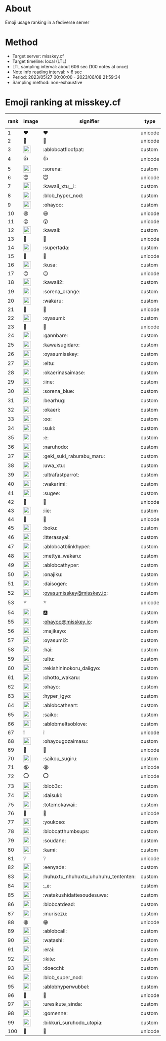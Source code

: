 # About
Emoji usage ranking in a fediverse server

# Method
- Target server: misskey.cf
- Target timeline: local (LTL)
- LTL sampling interval: about 606 sec (100 notes at once)
- Note info reading interval: > 6 sec
- Period: 2023/05/27 00:00:00 - 2023/06/08 21:59:34 
- Sampling method: non-exhaustive

# Emoji ranking at misskey.cf

|rank|image|signifier|type|frequency score|
|----|----|----|----|----|
|1|❤|❤|unicode|9685|
|2|🎉|🎉|unicode|6940|
|3|<img height="24" src="https://misskey.cf/emoji/ablobcatfloofpat.webp">|:ablobcatfloofpat:|custom|4635|
|4|👍|👍|unicode|3249|
|5|<img height="24" src="https://misskey.cf/emoji/sorena.webp">|:sorena:|custom|1991|
|6|😇|😇|unicode|1879|
|7|<img height="24" src="https://misskey.cf/emoji/kawaii_xtu__i.webp">|:kawaii_xtu__i:|custom|1508|
|8|<img height="24" src="https://misskey.cf/emoji/blob_hyper_nod.webp">|:blob_hyper_nod:|custom|1473|
|9|<img height="24" src="https://misskey.cf/emoji/ohayoo.webp">|:ohayoo:|custom|1238|
|10|😆|😆|unicode|1180|
|11|😮|😮|unicode|1177|
|12|<img height="24" src="https://misskey.cf/emoji/kawaii.webp">|:kawaii:|custom|1048|
|13|🤔|🤔|unicode|902|
|14|<img height="24" src="https://misskey.cf/emoji/supertada.webp">|:supertada:|custom|892|
|15|🙌|🙌|unicode|862|
|16|<img height="24" src="https://misskey.cf/emoji/kusa.webp">|:kusa:|custom|804|
|17|😥|😥|unicode|776|
|18|<img height="24" src="https://misskey.cf/emoji/kawaii2.webp">|:kawaii2:|custom|636|
|19|<img height="24" src="https://misskey.cf/emoji/sorena_orange.webp">|:sorena_orange:|custom|622|
|20|<img height="24" src="https://misskey.cf/emoji/wakaru.webp">|:wakaru:|custom|616|
|21|🥺|🥺|unicode|609|
|22|<img height="24" src="https://misskey.cf/emoji/oyasumi.webp">|:oyasumi:|custom|581|
|23|💙|💙|unicode|556|
|24|<img height="24" src="https://misskey.cf/emoji/gannbare.webp">|:gannbare:|custom|524|
|25|<img height="24" src="https://misskey.cf/emoji/kawaisugidaro.webp">|:kawaisugidaro:|custom|459|
|26|<img height="24" src="https://misskey.cf/emoji/oyasumisskey.webp">|:oyasumisskey:|custom|458|
|27|<img height="24" src="https://misskey.cf/emoji/eltu.webp">|:eltu:|custom|445|
|28|<img height="24" src="https://misskey.cf/emoji/okaerinasaimase.webp">|:okaerinasaimase:|custom|438|
|29|<img height="24" src="https://misskey.cf/emoji/iine.webp">|:iine:|custom|398|
|30|<img height="24" src="https://misskey.cf/emoji/sorena_blue.webp">|:sorena_blue:|custom|396|
|31|<img height="24" src="https://misskey.cf/emoji/bearhug.webp">|:bearhug:|custom|371|
|32|<img height="24" src="https://misskey.cf/emoji/okaeri.webp">|:okaeri:|custom|366|
|33|<img height="24" src="https://misskey.cf/emoji/oo.webp">|:oo:|custom|357|
|34|<img height="24" src="https://misskey.cf/emoji/suki.webp">|:suki:|custom|351|
|35|<img height="24" src="https://misskey.cf/emoji/e.webp">|:e:|custom|344|
|36|<img height="24" src="https://misskey.cf/emoji/naruhodo.webp">|:naruhodo:|custom|343|
|37|<img height="24" src="https://misskey.cf/emoji/geki_suki_raburabu_maru.webp">|:geki_suki_raburabu_maru:|custom|336|
|38|<img height="24" src="https://misskey.cf/emoji/uwa_xtu.webp">|:uwa_xtu:|custom|336|
|39|<img height="24" src="https://misskey.cf/emoji/ultrafastparrot.webp">|:ultrafastparrot:|custom|335|
|40|<img height="24" src="https://misskey.cf/emoji/wakarimi.webp">|:wakarimi:|custom|311|
|41|<img height="24" src="https://misskey.cf/emoji/sugee.webp">|:sugee:|custom|310|
|42|🫶|🫶|unicode|307|
|43|<img height="24" src="https://misskey.cf/emoji/iie.webp">|:iie:|custom|304|
|44|🍮|🍮|unicode|302|
|45|<img height="24" src="https://misskey.cf/emoji/boku.webp">|:boku:|custom|290|
|46|<img height="24" src="https://misskey.cf/emoji/itterassyai.webp">|:itterassyai:|custom|287|
|47|<img height="24" src="https://misskey.cf/emoji/ablobcatblinkhyper.webp">|:ablobcatblinkhyper:|custom|283|
|48|<img height="24" src="https://misskey.cf/emoji/mettya_wakaru.webp">|:mettya_wakaru:|custom|280|
|49|<img height="24" src="https://misskey.cf/emoji/ablobcathyper.webp">|:ablobcathyper:|custom|280|
|50|<img height="24" src="https://misskey.cf/emoji/onajiku.webp">|:onajiku:|custom|276|
|51|<img height="24" src="https://misskey.cf/emoji/daisogen.webp">|:daisogen:|custom|275|
|52|<img height="24" src="https://misskey.cf/emoji/oyasumisskey.webp">|:oyasumisskey@misskey.io:|custom|271|
|53|⭐|⭐|unicode|268|
|54|<img height="24" src="https://misskey.cf/emoji/a.webp">|:a:|custom|263|
|55|<img height="24" src="https://misskey.cf/emoji/ohayoo.webp">|:ohayoo@misskey.io:|custom|249|
|56|<img height="24" src="https://misskey.cf/emoji/majikayo.webp">|:majikayo:|custom|248|
|57|<img height="24" src="https://misskey.cf/emoji/oyasumi2.webp">|:oyasumi2:|custom|246|
|58|<img height="24" src="https://misskey.cf/emoji/hai.webp">|:hai:|custom|246|
|59|<img height="24" src="https://misskey.cf/emoji/ultu.webp">|:ultu:|custom|244|
|60|<img height="24" src="https://misskey.cf/emoji/rekishininokoru_daiigyo.webp">|:rekishininokoru_daiigyo:|custom|241|
|61|<img height="24" src="https://misskey.cf/emoji/chotto_wakaru.webp">|:chotto_wakaru:|custom|237|
|62|<img height="24" src="https://misskey.cf/emoji/ohayo.webp">|:ohayo:|custom|236|
|63|<img height="24" src="https://misskey.cf/emoji/hyper_igyo.webp">|:hyper_igyo:|custom|232|
|64|<img height="24" src="https://misskey.cf/emoji/ablobcatheart.webp">|:ablobcatheart:|custom|222|
|65|<img height="24" src="https://misskey.cf/emoji/saiko.webp">|:saiko:|custom|213|
|66|<img height="24" src="https://misskey.cf/emoji/ablobmeltsoblove.webp">|:ablobmeltsoblove:|custom|208|
|67|❕|❕|unicode|207|
|68|<img height="24" src="https://misskey.cf/emoji/ohayougozaimasu.webp">|:ohayougozaimasu:|custom|201|
|69|💢|💢|unicode|194|
|70|<img height="24" src="https://misskey.cf/emoji/saikou_sugiru.webp">|:saikou_sugiru:|custom|193|
|71|😭|😭|unicode|193|
|72|⭕|⭕|unicode|186|
|73|<img height="24" src="https://misskey.cf/emoji/blob3c.webp">|:blob3c:|custom|185|
|74|<img height="24" src="https://misskey.cf/emoji/daisuki.webp">|:daisuki:|custom|182|
|75|<img height="24" src="https://misskey.cf/emoji/totemokawaii.webp">|:totemokawaii:|custom|180|
|76|🍚|🍚|unicode|179|
|77|<img height="24" src="https://misskey.cf/emoji/youkoso.webp">|:youkoso:|custom|179|
|78|<img height="24" src="https://misskey.cf/emoji/blobcatthumbsups.webp">|:blobcatthumbsups:|custom|175|
|79|<img height="24" src="https://misskey.cf/emoji/soudane.webp">|:soudane:|custom|172|
|80|<img height="24" src="https://misskey.cf/emoji/kami.webp">|:kami:|custom|171|
|81|❔|❔|unicode|168|
|82|<img height="24" src="https://misskey.cf/emoji/eenyade.webp">|:eenyade:|custom|164|
|83|<img height="24" src="https://misskey.cf/emoji/huhuxtu_nhuhuxtu_uhuhuhu_tententen.webp">|:huhuxtu_nhuhuxtu_uhuhuhu_tententen:|custom|164|
|84|<img height="24" src="https://misskey.cf/emoji/_e.webp">|:_e:|custom|161|
|85|<img height="24" src="https://misskey.cf/emoji/watakushidattesoudesuwa.webp">|:watakushidattesoudesuwa:|custom|155|
|86|<img height="24" src="https://misskey.cf/emoji/blobcatdead.webp">|:blobcatdead:|custom|155|
|87|<img height="24" src="https://misskey.cf/emoji/murisezu.webp">|:murisezu:|custom|152|
|88|😁|😁|unicode|149|
|89|<img height="24" src="https://misskey.cf/emoji/ablobcall.webp">|:ablobcall:|custom|146|
|90|<img height="24" src="https://misskey.cf/emoji/watashi.webp">|:watashi:|custom|145|
|91|<img height="24" src="https://misskey.cf/emoji/erai.webp">|:erai:|custom|143|
|92|<img height="24" src="https://misskey.cf/emoji/ikite.webp">|:ikite:|custom|142|
|93|<img height="24" src="https://misskey.cf/emoji/doecchi.webp">|:doecchi:|custom|139|
|94|<img height="24" src="https://misskey.cf/emoji/blob_super_nod.webp">|:blob_super_nod:|custom|132|
|95|<img height="24" src="https://misskey.cf/emoji/ablobhyperwubbel.webp">|:ablobhyperwubbel:|custom|130|
|96|🧂|🧂|unicode|128|
|97|<img height="24" src="https://misskey.cf/emoji/uresikute_sinda.webp">|:uresikute_sinda:|custom|128|
|98|<img height="24" src="https://misskey.cf/emoji/gomenne.webp">|:gomenne:|custom|126|
|99|<img height="24" src="https://misskey.cf/emoji/bikkuri_suruhodo_utopia.webp">|:bikkuri_suruhodo_utopia:|custom|126|
|100|🤗|🤗|unicode|125|
